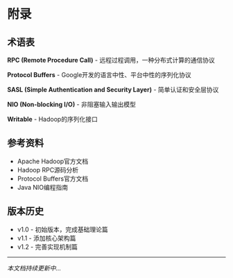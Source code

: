 # 附录

## 术语表

**RPC (Remote Procedure Call)** - 远程过程调用，一种分布式计算的通信协议

**Protocol Buffers** - Google开发的语言中性、平台中性的序列化协议

**SASL (Simple Authentication and Security Layer)** - 简单认证和安全层协议

**NIO (Non-blocking I/O)** - 非阻塞输入输出模型

**Writable** - Hadoop的序列化接口

## 参考资料

- Apache Hadoop官方文档
- Hadoop RPC源码分析
- Protocol Buffers官方文档
- Java NIO编程指南

## 版本历史

- v1.0 - 初始版本，完成基础理论篇
- v1.1 - 添加核心架构篇
- v1.2 - 完善实现机制篇

---

*本文档持续更新中...*

